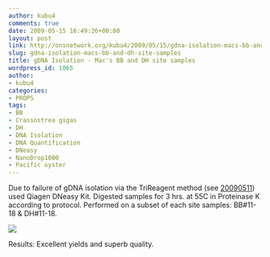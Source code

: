 ```yaml
---
author: kubu4
comments: true
date: 2009-05-15 16:49:26+00:00
layout: post
link: http://onsnetwork.org/kubu4/2009/05/15/gdna-isolation-macs-bb-and-dh-site-samples/
slug: gdna-isolation-macs-bb-and-dh-site-samples
title: gDNA Isolation - Mac's BB and DH site samples
wordpress_id: 1065
author:
- kubu4
categories:
- PROPS
tags:
- BB
- Crassostrea gigas
- DH
- DNA Isolation
- DNA Quantification
- DNeasy
- NanoDrop1000
- Pacific oyster
---
```


Due to failure of gDNA isolation via the TriReagent method (see [20090511](http://onsnetwork.org/kubu4/2009/05/11/dna-isolation-macs-gigas-samples-from-20090505-20090506/)) used Qiagen DNeasy Kit. Digested samples for 3 hrs. at 55C in Proteinase K according to protocol. Performed on a subset of each site samples: BB#11-18 & DH#11-18.

![](http://eagle.fish.washington.edu/Arabidopsis/20090515%20gDNA%20SJW-01.bmp)

Results: Excellent yields and superb quality.
